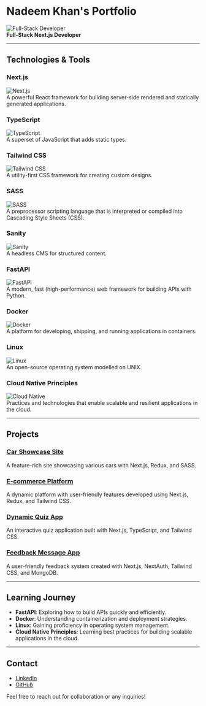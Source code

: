 # Nadeem Khan's Portfolio

![Full-Stack Developer](https://img.icons8.com/color/48/000000/full-stack-developer.png)  
**Full-Stack Next.js Developer**

---

## Technologies & Tools

### Next.js
![Next.js](https://img.icons8.com/color/48/000000/nextjs.png)  
A powerful React framework for building server-side rendered and statically generated applications.

### TypeScript
![TypeScript](https://img.icons8.com/color/48/000000/typescript.png)  
A superset of JavaScript that adds static types.

### Tailwind CSS
![Tailwind CSS](https://img.icons8.com/color/48/000000/tailwindcss.png)  
A utility-first CSS framework for creating custom designs.

### SASS
![SASS](https://img.icons8.com/color/48/000000/sass.png)  
A preprocessor scripting language that is interpreted or compiled into Cascading Style Sheets (CSS).

### Sanity
![Sanity](https://img.icons8.com/color/48/000000/sanity.png)  
A headless CMS for structured content.

### FastAPI
![FastAPI](https://img.icons8.com/color/48/000000/fastapi.png)  
A modern, fast (high-performance) web framework for building APIs with Python.

### Docker
![Docker](https://img.icons8.com/color/48/000000/docker.png)  
A platform for developing, shipping, and running applications in containers.

### Linux
![Linux](https://img.icons8.com/color/48/000000/linux.png)  
An open-source operating system modelled on UNIX.

### Cloud Native Principles
![Cloud Native](https://img.icons8.com/color/48/000000/cloud-native.png)  
Practices and technologies that enable scalable and resilient applications in the cloud.

---

## Projects

### [Car Showcase Site](https://carshowcase.example.com)
A feature-rich site showcasing various cars with Next.js, Redux, and SASS.

### [E-commerce Platform](https://ecommerce.example.com)
A dynamic platform with user-friendly features developed using Next.js, Redux, and Tailwind CSS.

### [Dynamic Quiz App](https://quizapp.example.com)
An interactive quiz application built with Next.js, TypeScript, and Tailwind CSS.

### [Feedback Message App](https://feedbackapp.example.com)
A user-friendly feedback system created with Next.js, NextAuth, Tailwind CSS, and MongoDB.

---

## Learning Journey

- **FastAPI**: Exploring how to build APIs quickly and efficiently.
- **Docker**: Understanding containerization and deployment strategies.
- **Linux**: Gaining proficiency in operating system management.
- **Cloud Native Principles**: Learning best practices for building scalable applications in the cloud.

---

## Contact

- [LinkedIn](https://www.linkedin.com/in/nadeemkhan/)
- [GitHub](https://github.com/nadeemsangrasi)

Feel free to reach out for collaboration or any inquiries!
